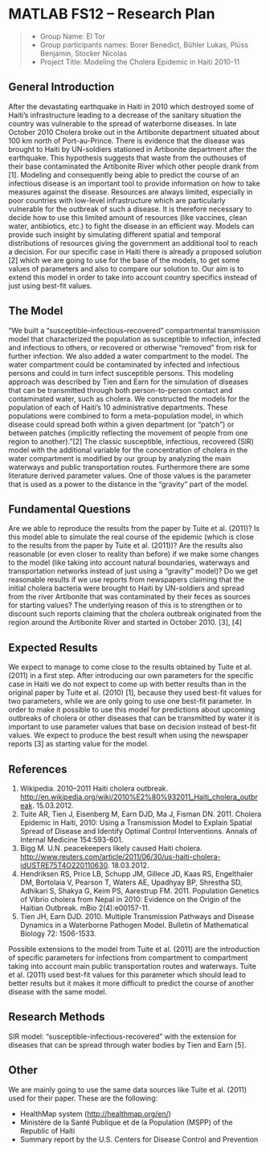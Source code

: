 # MATLAB FS12 – Research Plan

> * Group Name: El Tor
> * Group participants names: Borer Benedict, Bühler Lukas, Plüss Benjamin, Stocker Nicolas
> * Project Title: Modeling the Cholera Epidemic in Haiti 2010-11

## General Introduction

After the devastating earthquake in Haiti in 2010 which destroyed some of Haiti’s infrastructure leading to a decrease of the sanitary situation the country was vulnerable to the spread of waterborne diseases. In late October 2010 Cholera broke out in the Artibonite department situated about 100 km north of Port-au-Prince. There is evidence that the disease was brought to Haiti by UN-soldiers stationed in Artibonite department after the earthquake. This hypothesis suggests that waste from the outhouses of their base contaminated the Artibonite River which other people drank from [1]. 
Modeling and consequently being able to predict the course of an infectious disease is an important tool to provide information on how to take measures against the disease. Resources are always limited, especially in poor countries with low-level infrastructure which are particularly vulnerable for the outbreak of such a disease. It is therefore necessary to decide how to use this limited amount of resources (like vaccines, clean water, antibiotics, etc.) to fight the disease in an efficient way. Models can provide such insight by simulating different spatial and temporal distributions of resources giving the government an additional tool to reach a decision.
For our specific case in Haiti there is already a proposed solution [2] which we are going to use for the base of the models, to get some values of parameters and also to compare our solution to. Our aim is to extend this model in order to take into account country specifics instead of just using best-fit values.

## The Model

“We built a “susceptible–infectious–recovered” compartmental transmission model that characterized the population as susceptible to infection, infected and infectious to others, or recovered or otherwise “removed” from risk for further infection. We also added a water compartment to the model. The water compartment could be contaminated by infected and infectious persons and could in turn infect susceptible persons. This modeling approach was described by Tien and Earn for the simulation of diseases that can be transmitted through both person-to-person contact and contaminated water, such as cholera. We constructed the models for the population of each of Haiti’s 10 administrative departments. These populations were combined to form a meta-population model, in which disease could spread both within a given department (or “patch”) or between patches (implicitly reflecting the movement of people from one region to another).”[2]
The classic susceptible, infectious, recovered (SIR) model with the additional variable for the concentration of cholera in the water compartment is modified by our group by analyzing the main waterways and public transportation routes. 
Furthermore there are some literature derived parameter values. One of those values is the parameter that is used as a power to the distance in the “gravity” part of the model.

## Fundamental Questions

Are we able to reproduce the results from the paper by Tuite et al. (2011)?
Is this model able to simulate the real course of the epidemic (which is close to the results from the paper by Tuite et al. (2011))?
Are the results also reasonable (or even closer to reality than before) if we make some changes to the model (like taking into account natural boundaries, waterways and transportation networks instead of just using a “gravity” model)?
Do we get reasonable results if we use reports from newspapers claiming that the initial cholera bacteria were brought to Haiti by UN-soldiers and spread from the river Artibonite that was contaminated by their feces as sources for starting values? The underlying reason of this is to strengthen or to discount such reports claiming that the cholera outbreak originated from the region around the Artibonite River and started in October 2010. [3], [4] 


## Expected Results

We expect to manage to come close to the results obtained by Tuite et al. (2011) in a first step. After introducing our own parameters for the specific case in Haiti we do not expect to come up with better results than in the original paper by Tuite et al. (2010) [1], because they used best-fit values for two parameters, while we are only going to use one best-fit parameter. In order to make it possible to use this model for predictions about upcoming outbreaks of cholera or other diseases that can be transmitted by water it is important to use parameter values that base on decision instead of best-fit values.
We expect to produce the best result when using the newspaper reports [3] as starting value for the model.


## References 

1. Wikipedia. 2010–2011 Haiti cholera outbreak.   http://en.wikipedia.org/wiki/2010%E2%80%932011_Haiti_cholera_outbreak. 15.03.2012.
2. Tuite AR, Tien J, Eisenberg M, Earn DJD, Ma J, Fisman DN. 2011. Cholera Epidemic in Haiti, 2010: Using a Transmission Model to Explain Spatial Spread of Disease and Identify Optimal Control Interventions. Annals of Internal Medicine 154:593-601.
3. Bigg M. U.N. peacekeepers likely caused Haiti cholera. http://www.reuters.com/article/2011/06/30/us-haiti-cholera-idUSTRE75T4O220110630. 18.03.2012.
4. Hendriksen RS, Price LB, Schupp JM, Gillece JD, Kaas RS, Engelthaler DM, Bortolaia V, Pearson T, Waters AE, Upadhyay BP, Shrestha SD, Adhikari S, Shakya G, Keim PS, Aarestrup FM. 2011. Population Genetics of Vibrio cholera from Nepal in 2010: Evidence on the Origin of the Haitian Outbreak. mBio 2(4):e00157-11.
5. Tien JH, Earn DJD. 2010. Multiple Transmission Pathways and Disease Dynamics in a Waterborne Pathogen Model. Bulletin of Mathematical Biology 72: 1506-1533.

Possible extensions to the model from Tuite et al. (2011) are the introduction of specific parameters for infections from compartment to compartment taking into account main public transportation routes and waterways. Tuite et al. (2011) used best-fit values for this parameter which should lead to better results but it makes it more difficult to predict the course of another disease with the same model.

## Research Methods

SIR model: “susceptible-infectious-recovered” with the extension for diseases that can be spread through water bodies by Tien and Earn [5].

## Other

We are mainly going to use the same data sources like Tuite et al. (2011) used for their paper. These are the following:
- HealthMap system (http://healthmap.org/en/) 
- Ministère de la Santé Publique et de la Population (MSPP) of the Republic of Haiti
- Summary report by the U.S. Centers for Disease Control and Prevention

